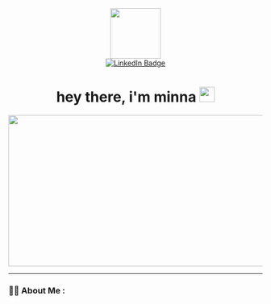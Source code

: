 <div id="header" align="center">
  <img src="https://media1.giphy.com/media/M4NykXxUE0HAcK7UJ6/giphy.gif?cid=790b76113ecf27d277722693c0a9710362854190b377b6c0&rid=giphy.gif&ct=s" width="100"/>
  
   <div id="badges">
    <a href="https://www.linkedin.com/in/minna-feng/">
      <img src="https://img.shields.io/badge/LinkedIn-blue?style=for-the-badge&logo=linkedin&logoColor=white" alt="LinkedIn Badge"/>
    </a>
    
  </div>
  
  <img src="https://komarev.com/ghpvc/?username=minnafeng&style=flat-square&color=blue" alt=""/>
  
  <h1>
  hey there, i'm minna
  <img src="https://media.giphy.com/media/hvRJCLFzcasrR4ia7z/giphy.gif" width="30px"/>
  </h1>

</div>

<div align="center">
  <img src="https://media.giphy.com/media/dWesBcTLavkZuG35MI/giphy.gif" width="600" height="300"/>
</div>

---

### :woman_technologist: About Me :
